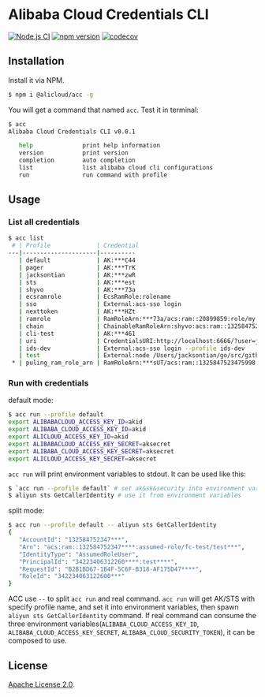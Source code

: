 # Alibaba Cloud Credentials CLI

[![Node.js CI](https://github.com/aliyun/alibabacloud-credentials-cli/actions/workflows/node.js.yml/badge.svg)](https://github.com/aliyun/alibabacloud-credentials-cli/actions/workflows/node.js.yml)
[![npm version](https://badge.fury.io/js/@alicloud%2Facc.svg)](https://badge.fury.io/js/@alicloud%2Facc)
[![codecov](https://codecov.io/gh/aliyun/alibabacloud-credentials-cli/branch/master/graph/badge.svg?token=HNU0V3KSRJ)](https://codecov.io/gh/aliyun/alibabacloud-credentials-cli)

## Installation

Install it via NPM.

```sh
$ npm i @alicloud/acc -g
```

You will get a command that named `acc`. Test it in terminal:

```sh
$ acc
Alibaba Cloud Credentials CLI v0.0.1

   help              print help information
   version           print version
   completion        auto completion
   list              list alibaba cloud cli configurations
   run               run command with profile
```

## Usage

### List all credentials

```sh
$ acc list
 # | Profile             | Credential 
---|---------------------|----------
   | default             | AK:***C44
   | pager               | AK:***TrK
   | jacksontian         | AK:***zwR
   | sts                 | AK:***est
   | shyvo               | AK:***73a
   | ecsramrole          | EcsRamRole:rolename
   | sso                 | External:acs-sso login
   | nexttoken           | AK:***HZt
   | ramrole             | RamRoleArn:***73a/acs:ram::20899859:role/my
   | chain               | ChainableRamRoleArn:shyvo:acs:ram::1325847523475998:role/read-ecs
   | cli-test            | AK:***461
   | uri                 | CredentialsURI:http://localhost:6666/?user=jacksontian
   | ids-dev             | External:acs-sso login --profile ids-dev
   | test                | External:node /Users/jacksontian/go/src/github.com/aliyun/aliyun-cli/test.js
 * | puling_ram_role_arn | RamRoleArn:***sUT/acs:ram::1325847523475998:role/fc-test
```

### Run with credentials

default mode:

```sh
$ acc run --profile default
export ALIBABACLOUD_ACCESS_KEY_ID=akid
export ALIBABA_CLOUD_ACCESS_KEY_ID=akid
export ALICLOUD_ACCESS_KEY_ID=akid
export ALIBABACLOUD_ACCESS_KEY_SECRET=aksecret
export ALIBABA_CLOUD_ACCESS_KEY_SECRET=aksecret
export ALICLOUD_ACCESS_KEY_SECRET=aksecret
```

`acc run` will print environment variables to stdout. It can be used like this:

```sh
$ `acc run --profile default` # set ak&sk&security into environment variables
$ aliyun sts GetCallerIdentity # use it from environment variables
```

split mode:

```sh
$ acc run --profile default -- aliyun sts GetCallerIdentity
{
   "AccountId": "132584752347***",
   "Arn": "acs:ram::132584752347****:assumed-role/fc-test/test***",
   "IdentityType": "AssumedRoleUser",
   "PrincipalId": "34223406312260****:test****",
   "RequestId": "B2B1BD67-1B4F-5C6F-B318-AF175D47****",
   "RoleId": "342234063122600***"
}
```

ACC use `--` to split `acc run` and real command. `acc run` will get AK/STS with specify profile name, and set it
into environment variables, then spawn `aliyun sts GetCallerIdentity` command. If real command can consume the three
environment variables(`ALIBABA_CLOUD_ACCESS_KEY_ID`, `ALIBABA_CLOUD_ACCESS_KEY_SECRET`, `ALIBABA_CLOUD_SECURITY_TOKEN`),
it can be composed to use.

## License
[Apache License 2.0](./License).
